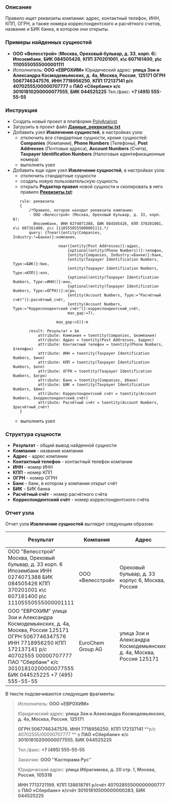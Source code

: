 ### Описание
Правило ищет реквизиты компании: адрес, контактный телефон, ИНН, КПП, ОГРН, а также номера корреспондентского и расчётного счетов, название и БИК банка, в котором они открыты.

### Примеры найденных сущностей
* **ООО «Велесстрой»** (**Москва, Ореховый бульвар, д. 33**, **корп. 6**): 
	  **Ипозембанк**, **БИК 084505426**, **КПП 370201001**, **к\с 607161400**, **р\с 11105550555000001111**
* Исполнитель: **ООО «ЕВРОХИМ»**
 Юридический адрес: **улица Зои и Александра Космодемьянских, д. 4а, Москва, Россия**, **125171
 ОГРН 5067746347576**, **ИНН 7718956250**, **КПП 172137141** 
 **р/с 40702555/00000707777** в **ПАО «Сбербанк»**
 **к/с 30101810200000077555**, **БИК 044525225**
 Тел./факс: **+7 (495) 555-55-55**	  
	  
### Инструкция
* Создать новый проект в платформе [PolyAnalyst](https://www.megaputer.ru/produkti/)
* Загрузить в проект файл [**Данные_реквизиты.txt**](Данные_реквизиты.txt)
* Добавить узел **Извлечение сущностей**, в настройках узла:
	* отключить все стандартные сущности, кроме сущностей: **Companies** (Компании), **Phone Numbers** (Телефоны),  **Post Addresses** (Почтовые адреса), **Account Numbers** (Счета), **Taxpayer Identification Numbers** (Налоговые идентификационные номера)
	* выполнить узел
* Добавить еще один узел **Извлечение сущностей**, в настройках узла:
	 * отключить стандартные сущности
	 * создать новую пользовательскую сущность
	 * открыть **Редактор правил** новой сущности и скопировать в него правило [**Реквизиты.txt**](Реквизиты.txt):
	 ```
		rule: реквизиты
		{
			/*Правило, которое находит реквизиты компании:
			- ООО «Велесстрой» (Москва, Ореховый бульвар, д. 33, корп. 6): 
			  Ипозембанк, ИНН 0274071388, БИК 084505426, КПП 370201001, к\с 607161400, р\с 11105550555000001111.*/
		    query: {fnear({entity(Companies, Industry:!=Банки)}:компания,
						 
						 near({entity(Post Addresses)}:адрес,
							 {optional(entity(Phone Numbers))}:телефон,	
							 {entity(Companies, Industry:=Банки)}:банк,
							 {entity(Taxpayer Identification Numbers, Type:=БИК)}:бик,
							 {entity(Taxpayer Identification Numbers, Type:=КПП)}:кпп,
							 {optional(entity(Taxpayer Identification Numbers, Type:=ИНН))}:инн,
							 {optional(entity(Taxpayer Identification Numbers, Type:=ОГРН))}:огрн,
							 {entity(Account Numbers, Type:="Расчётный счёт")}:расчётный_счёт,
							 {entity(Account Numbers, Type:="Корреспондентский счёт")}:корреспондентский_счёт,
							 max_gap:=7),				 
						
						max_gap:=5)}:m

		    result: Результат = $m
				attribute: Компания = toentity(Companies, $компания)
				attribute: Адрес = toentity(Post Addresses, $адрес)
				attribute: Контактный телефон = toentity(Phone Numbers, $телефон)
				attribute: ИНН = toentity(Taxpayer Identification Numbers, $инн)
				attribute: КПП = toentity(Taxpayer Identification Numbers, $кпп)
				attribute: ОГРН = toentity(Taxpayer Identification Numbers, $огрн)
				attribute: Банк = toentity(Companies, $банк)
				attribute: БИК = toentity(Taxpayer Identification Numbers, $бик)
				attribute: Корреспондентский счёт = toentity(Account Numbers, $корреспондентский_счёт)
				attribute: Расчётный счёт = toentity(Account Numbers, $расчётный_счёт)
		} 
	```
	 * выполнить узел

### Структура сущности
* **Результат** - общий вывод найденной сущности
* **Компания** - название компании
*  **Адрес** - адрес компании
* **Контактный телефон** - контактный телефон компании
* **ИНН** - номер ИНН
* **КПП** - номер КПП
* **ОГРН** - номер ОГРН
* **Банк** - банк, в котором у компании открыт счёт
* **БИК** - БИК банка 
* **Расчётный счёт** - номер расчётного счёта
* **Корреспондентский счёт** - номер корреспондентского счёта


### Отчет узла
Отчет узла **Извлечение сущностей** выглядит следующим образом:

| Результат| Компания | Адрес | Контактный телефон | ИНН |  КПП | ОГРН | Банк | БИК | Корреспондентский счёт| Расчётный счёт|
| ------ | ------ | ------ | ------ | ------ | ------ | ------ | ------ | ------ | ------ | ------ |
| ООО "Велесстрой" Москва, Ореховый бульвар, д. 33 корп. 6 Ипозембанк ИНН 0274071388 БИК 084505426 КПП 370201001 к\с 607161400 р\с 11105550555000001111 | ООО «Велесстрой» | Ореховый бульвар, д. 33 корпус 6, Москва, Россия | | 0274071388 | 370201001| |ООО «ИПОЗЕМбанк» | 084505426  | 607161400 | 11105550555000001111|
| ООО "ЕВРОХИМ" улица Зои и Александра Космодемьянских, д. 4а, Москва, Россия 125171 ОГРН 5067746347576 ИНН 7718956250 КПП 172137141 р/с 40702555 00000707777 ПАО "Сбербанк" к/с 30101810200000077555 БИК 044525225 +7 (495) 555-55-55| EuroChem Group AG | улица Зои и Александра Космодемьянских, д. 4а, Москва, Россия 125171 | +7 (495) 555-5555 | 7718956250 | 172137141 | 5067746347576 | ПАО «Сбербанк» | 044525225 | 30101810200000077555 | 4070255500000707777 |

В тексте подсвечиваются следующие фрагменты:
> Исполнитель: **ООО «ЕВРОХИМ»**
>
> Юридический адрес: **улица Зои и Александра Космодемьянских, д. 4а, Москва, Россия**, **125171**
>
> **ОГРН 5067746347576**, **ИНН 7718956250**, **КПП 172137141**
> **р/с 40702555/00000707777 ** в **ПАО «Сбербанк»**
> **к/с 30101810200000077555**, **БИК 044525225**
> 
> Тел./факс: **+7 (495) 555-55-55**
> 
> Заказчик: **ООО ‘‘Касторама Рус’’**
> 
> Юридический адрес: **улица Ибрагимова, д. 20 стр. 1, Москва, Россия**, **105318**
> 
> **ИНН 7713721199**, **КПП 138618791**
> **р/счёт 40702855500000000777** в **ПАО «Сбербанк»**
> **к/счёт 30101810500000000283**, **БИК 044525225**